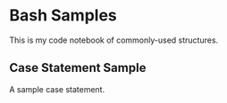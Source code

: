# Bash Samples
This is my code notebook of commonly-used structures.

## Case Statement Sample
A sample case statement.

